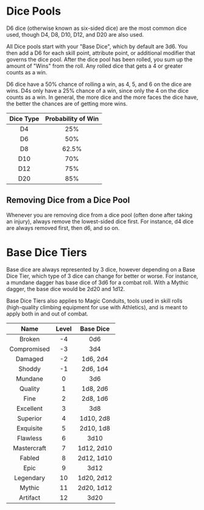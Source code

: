 # Dice Pools

D6 dice (otherwise known as six-sided dice) are the most common dice used, though D4, D8, D10, D12, and D20 are also used.

All Dice pools start with your "Base Dice", which by default are 3d6. You then add a D6 for each skill point, attribute point, or additional modifier that governs the dice pool. After the dice pool has been rolled, you sum up the amount of "Wins" from the roll. Any rolled dice that gets a 4 or greater counts as a win.

D6 dice have a 50% chance of rolling a win, as 4, 5, and 6 on the dice are wins. D4s only have a 25% chance of a win, since only the 4 on the dice counts as a win. In general, the more dice and the more faces the dice have, the better the chances are of getting more wins.

| Dice Type | Probability of Win |
| :-------: | :----------------: |
|    D4    |        25%        |
|    D6    |        50%        |
|    D8    |       62.5%       |
|    D10    |        70%        |
|    D12    |        75%        |
|    D20    |        85%        |

## Removing Dice from a Dice Pool

Whenever you are removing dice from a dice pool (often done after taking an injury), always remove the lowest-sided dice first. For instance, d4 dice are always removed first, then d6, and so on.

# Base Dice Tiers

Base dice are always represented by 3 dice, however depending on a Base Dice Tier, which type of 3 dice can change for better or worse. For instance, a mundane dagger has base dice of 3d6 for a combat roll. With a Mythic dagger, the base dice would be 2d20 and 1d12.

Base Dice Tiers also applies to Magic Conduits, tools used in skill rolls (high-quality climbing equipment for use with Athletics), and is meant to apply both in and out of combat.

|    Name    | Level | Base Dice |
| :---------: | :---: | :--------: |
|   Broken   |  -4  |    0d6    |
| Compromised |  -3  |    3d4    |
|   Damaged   |  -2  |  1d6, 2d4  |
|   Shoddy   |  -1  |  2d6, 1d4  |
|   Mundane   |   0   |    3d6    |
|   Quality   |   1   |  1d8, 2d6  |
|    Fine    |   2   |  2d8, 1d6  |
|  Excellent  |   3   |    3d8    |
|  Superior  |   4   | 1d10, 2d8 |
|  Exquisite  |   5   | 2d10, 1d8 |
|  Flawless  |   6   |    3d10    |
| Mastercraft |   7   | 1d12, 2d10 |
|   Fabled   |   8   | 2d12, 1d10 |
|    Epic    |   9   |    3d12    |
|  Legendary  |  10  | 1d20, 2d12 |
|   Mythic   |  11  | 2d20, 1d12 |
|  Artifact  |  12  |    3d20    |
